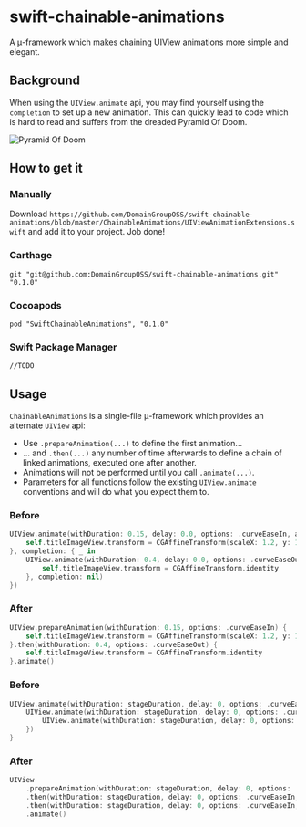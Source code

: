 # swift-chainable-animations
A μ-framework which makes chaining UIView animations more simple and elegant.

## Background
When using the `UIView.animate` api, you may find yourself using the `completion` to set up a new animation. This can quickly lead to code which is hard to read and suffers from the dreaded Pyramid Of Doom.

![Pyramid Of Doom](https://upload.wikimedia.org/wikipedia/en/0/04/Pyramid_of_Doom.jpg)

## How to get it

### Manually

Download `https://github.com/DomainGroupOSS/swift-chainable-animations/blob/master/ChainableAnimations/UIViewAnimationExtensions.swift` and add it to your project. Job done!
      

### Carthage

```
git "git@github.com:DomainGroupOSS/swift-chainable-animations.git" "0.1.0"    
```

### Cocoapods

```
pod "SwiftChainableAnimations", "0.1.0" 
```

### Swift Package Manager

`//TODO`

## Usage

`ChainableAnimations` is a single-file μ-framework which provides an alternate `UIView` api:
- Use `.prepareAnimation(...)` to define the first animation...
- ... and `.then(...)` any number of time afterwards to define a chain of linked animations, executed one after another.
- Animations will not be performed until you call `.animate(...)`.
- Parameters for all functions follow the existing `UIView.animate` conventions and will do what you expect them to.

### Before

```swift
UIView.animate(withDuration: 0.15, delay: 0.0, options: .curveEaseIn, animations: {
    self.titleImageView.transform = CGAffineTransform(scaleX: 1.2, y: 1.2)
}, completion: { _ in
    UIView.animate(withDuration: 0.4, delay: 0.0, options: .curveEaseOut, animations: {
        self.titleImageView.transform = CGAffineTransform.identity
    }, completion: nil)
})
```

### After
```swift
UIView.prepareAnimation(withDuration: 0.15, options: .curveEaseIn) {
    self.titleImageView.transform = CGAffineTransform(scaleX: 1.2, y: 1.2)
}.then(withDuration: 0.4, options: .curveEaseOut) {
    self.titleImageView.transform = CGAffineTransform.identity
}.animate()
```

### Before
```swift
UIView.animate(withDuration: stageDuration, delay: 0, options: .curveEaseIn, animations: stageOne) { _ in
    UIView.animate(withDuration: stageDuration, delay: 0, options: .curveEaseIn, animations: stageTwo, completion: { _ in
        UIView.animate(withDuration: stageDuration, delay: 0, options: .curveEaseIn, animations: stageThree, completion: nil)
    })
}
```

### After
```swift
UIView
    .prepareAnimation(withDuration: stageDuration, delay: 0, options: .curveEaseIn, animations: stageOne)
    .then(withDuration: stageDuration, delay: 0, options: .curveEaseIn, animations: stageTwo)
    .then(withDuration: stageDuration, delay: 0, options: .curveEaseIn, animations: stageThree)
    .animate()
```